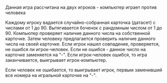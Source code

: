 Данная игра рассчитана на двух игроков - компьютер играет против человека

Каждому игроку вадается случайно-собранная карточка (датасет) с числами от 1 до 90.
Вытягивается боченок с рандомным числом от 1 до 90.
Компьютер проверяет наличие данного числа на собственной карточке.
Затем человеку предлагается проверить наличие данного числа на своей карточке.
Если игрок нашел совпадение, проверяется, не ошибся ли игрок-человек. Если не ошибся - данное число на карточке заменяется на "-".
Если игрок-человек ошибся, то игра заканчивается, выигрывает игрок-компьютер.

Если человек не ошибается, то выигрывает игрок, первым заменивший все номера на игральной карточке на "-".
